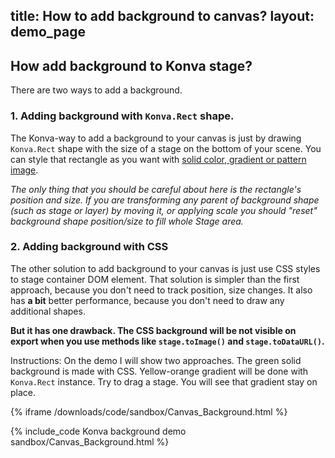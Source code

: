 title: How to add background to canvas?
layout: demo_page
---

## How add background to Konva stage?

There are two ways to add a background.

### 1. Adding background with `Konva.Rect` shape.

The Konva-way to add a background to your canvas is just by drawing `Konva.Rect` shape with the size of a stage on the bottom of your scene. You can style that rectangle as you want with [solid color, gradient or pattern image](/docs/styling/Fill.html).

*The only thing that you should be careful about here is the rectangle's position and size. If you are transforming any parent of background shape (such as stage or layer) by moving it, or applying scale you should "reset" background shape position/size to fill whole Stage area.*

### 2. Adding background with CSS

The other solution to add background to your canvas is just use CSS styles to stage container DOM element. That solution is simpler than the first approach, because you don't need to track position, size changes. It also has **a bit** better performance, because you don't need to draw any additional shapes.

**But it has one drawback. The CSS background will be not visible on export when you use methods like `stage.toImage()` and `stage.toDataURL()`.**

Instructions: On the demo I will show two approaches. The green solid background is made with CSS. Yellow-orange gradient will be done with `Konva.Rect` instance. Try to drag a stage. You will see that gradient stay on place.

{% iframe /downloads/code/sandbox/Canvas_Background.html %}

{% include_code Konva background demo sandbox/Canvas_Background.html %}
